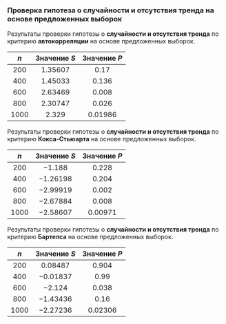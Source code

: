 ### Проверка гипотеза о случайности и отсутствия тренда на основе предложенных выборок

Результаты проверки гипотезы о __случайности и отсутствия тренда__ по критерию __автокорреляции__ на основе предложенных выборок.

|  $n$   | Значение $S$ | Значение $P$ |
| :----: | :----------: | :----------: |
| $200$  |  $1.35607$   |    $0.17$    |
| $400$  |  $1.45033$   |   $0.136$    |
| $600$  |  $2.63469$   |   $0.008$    |
| $800$  |  $2.30747$   |   $0.026$    |
| $1000$ |   $2.329$    |  $0.01986$   |

Результаты проверки гипотезы о __случайности и отсутствия тренда__ по критерию __Кокса-Стьюарта__ на основе предложенных выборок.

|  $n$   | Значение $S$ | Значение $P$ |
| :----: | :----------: | :----------: |
| $200$  |   $-1.188$   |   $0.228$    |
| $400$  |  $-1.26198$  |   $0.204$    |
| $600$  |  $-2.99919$  |   $0.002$    |
| $800$  |  $-2.67884$  |   $0.008$    |
| $1000$ |  $-2.58607$  |  $0.00971$   |

Результаты проверки гипотезы о __случайности и отсутствия тренда__ по критерию __Бартелса__ на основе предложенных выборок.

|  $n$   | Значение $S$ | Значение $P$ |
| :----: | :----------: | :----------: |
| $200$  |  $0.08487$   |   $0.904$    |
| $400$  |  $-0.01837$  |    $0.99$    |
| $600$  |   $-2.124$   |   $0.038$    |
| $800$  |  $-1.43436$  |    $0.16$    |
| $1000$ |  $-2.27236$  |  $0.02306$   |
